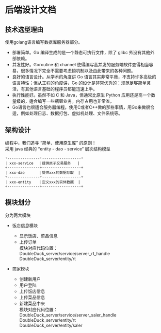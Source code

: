 # 后端设计文档 
## 技术选型理由  
使用golang语言编写数据库服务器部分。  
- 部署简单。Go 编译生成的是一个静态可执行文件，除了 glibc 外没有其他外部依赖。  
- 并发性好。Goroutine 和 channel 使得编写高并发的服务端软件变得相当容易，很多情况下完全不需要考虑锁机制以及由此带来的各种问题。  
- 良好的语言设计。从学术的角度讲 Go 语言其实非常平庸，不支持许多高级的语言特性；但从工程的角度讲，Go 的设计是非常优秀的：规范足够简单灵活，有其他语言基础的程序员都能迅速上手。  
- 执行性能好。虽然不如 C 和 Java，但通常比原生 Python 应用还是高一个数量级的，适合编写一些瓶颈业务。内存占用也非常省。  
- Go语言也很适合服务器编程，使用C或者C++做的那些事情，用Go来做很合适，例如处理日志、数据打包、虚拟机处理、文件系统等。

## 架构设计  
编程中，我们追寻 “简单、使用原生库” 的原则！  
采用 java 经典的 “entity - dao - service” 层次结构模型  
```
+---------------+------------------+
| xxx-service   |提供原子交易服务   |     
+---------------+------------------+
| xxx-dao       |提供xxx的数据存取  |   
+---------------+------------------+
| xxx-entity    |定义xxx的实体数据  | 
+---------------+------------------+  
```
## 模块划分
分为两大模块  
- 饭店信息模块 
	- 显示饭店、菜品信息
 	- 上传订单  
模块对应代码位置：  
DoubleDuck_server/service/server_rt_handle  
DoubleDuck_server/entity/rt  

- 商家模块 
	- 创建新用户
	- 用户登陆
	- 上传饭店信息
	- 上传菜品信息
	- 新建菜品中来  
模块对应代码位置：  
DoubleDuck_server/service/server_saler_handle  
DoubleDuck_server/entity/rt  
DoubleDuck_server/entity/saler
